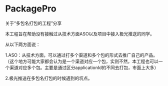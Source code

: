 # PackagePro
关于“多包名打包的工程”分享

本工程旨在帮助没有接触过从技术方面ASO以及项目中接入极光推送的同学。

从以下两方面说：

1.ASO：从技术方面，可以通过打多个渠道和多个包的形式去推广自己的产品。
（这个地方可能大家都会认为是一个渠道对应一个包，实则不然，本工程也可以一个渠道对应多个包。主要是通过区分applicationId的不同去打包，市面上大多）

2.极光推送在多包名打包的时候遇到的坑点。

